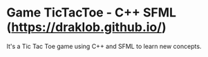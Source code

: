 # Game TicTacToe - C++ SFML (https://draklob.github.io/)


It's a Tic Tac Toe game using C++ and SFML to learn new concepts.